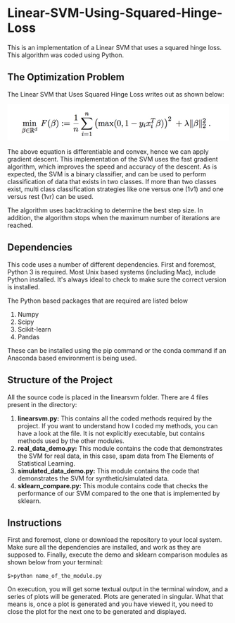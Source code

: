 # Linear-SVM-Using-Squared-Hinge-Loss
This is an implementation of a Linear SVM that uses a squared hinge loss. This algorithm was coded using Python. 

## The Optimization Problem

The Linear SVM that Uses Squared Hinge Loss writes out as shown below:

![equation](https://raw.githubusercontent.com/tejasmhos/Linear-SVM-Using-Squared-Hinge-Loss/master/equation.jpeg)

The above equation is differentiable and convex, hence we can apply gradient descent. This implementation of the SVM uses the fast gradient algorithm, which improves the speed and accuracy of the descent. As is expected, the SVM is a binary classifier, and can be used to perform classification of data that exists in two classes. If more than two classes exist, multi class classification strategies like one versus one (1v1) and one versus rest (1vr) can be used.

The algorithm uses backtracking to determine the best step size. In addition, the algorithm stops when the maximum number of iterations are reached.



## Dependencies 

This code uses a number of different dependencies. First and foremost, Python 3 is required. Most Unix based systems (including Mac), include Python installed. It's always ideal to check to make sure the correct version is installed.

The Python based packages that are required are listed below

1. Numpy
2. Scipy
3. Scikit-learn
4. Pandas

These can be installed using the pip command or the conda command if an Anaconda based environment is being used.



## Structure of the Project

All the source code is placed in the linearsvm folder. There are 4 files present in the directory:

1. **linearsvm.py:** This contains all the coded methods required by the project. If you want to understand how I coded my methods, you can have a look at the file. It is not explicitly executable, but contains methods used by the other modules.
2. **real_data_demo.py:** This module contains the code that demonstrates the SVM for real data, in this case, spam data from The Elements of Statistical Learning.
3. **simulated_data_demo.py:** This module contains the code that demonstrates the SVM for synthetic/simulated data.
4. **sklearn_compare.py:** This module contains code that checks the performance of our SVM compared to the one that is implemented by sklearn.



## Instructions

First and foremost, clone or download the repository to your local system. Make sure all the dependencies are installed, and work as they are supposed to. Finally, execute the demo and sklearn comparison modules as shown below from your terminal:

```
$>python name_of_the_module.py
```

On execution, you will get some textual output in the terminal window, and a series of plots will be generated. Plots are generated in singular. What that means is, once a plot is generated and you have viewed it, you need to close the plot for the next one to be generated and displayed.